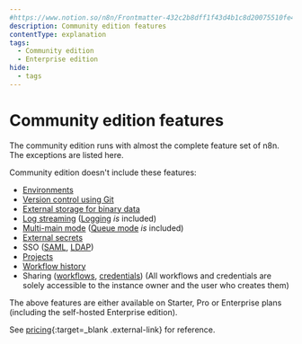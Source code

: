 ```yaml
---
#https://www.notion.so/n8n/Frontmatter-432c2b8dff1f43d4b1c8d20075510fe4
description: Community edition features
contentType: explanation
tags:
  - Community edition
  - Enterprise edition
hide:
  - tags
---
```


# Community edition features

The community edition runs with almost the complete feature set of n8n. The exceptions are listed here. 

Community edition doesn't include these features:

- [Environments](/source-control-environments/) 
- [Version control using Git](/source-control-environments/) 
- [External storage for binary data](/hosting/scaling/external-storage/) 
- [Log streaming](log-streaming/) ([Logging](/hosting/logging-monitoring/logging/) _is_ included) 
- [Multi-main mode](/hosting/scaling/queue-mode/#multi-main-setup) ([Queue mode](/hosting/scaling/queue-mode/) _is_ included) 
- [External secrets](/external-secrets/) 
- SSO ([SAML](/hosting/securing/set-up-sso/), [LDAP](/user-management/ldap/)) 
- [Projects](/user-management/rbac/projects/) 
- [Workflow history](/workflows/history/) 
- Sharing ([workflows](/workflows/sharing/), [credentials](/credentials/credential-sharing/)) (All workflows and credentials are solely accessible to the instance owner and the user who creates them) 

The above features are either available on Starter, Pro or Enterprise plans (including the self-hosted Enterprise edition). 

See [pricing](https://n8n.io/pricing/){:target=_blank .external-link} for reference. 
